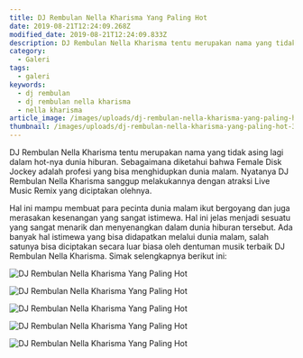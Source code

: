 ```yaml
---
title: DJ Rembulan Nella Kharisma Yang Paling Hot
date: 2019-08-21T12:24:09.268Z
modified_date: 2019-08-21T12:24:09.833Z
description: DJ Rembulan Nella Kharisma tentu merupakan nama yang tidak asing lagi dalam hot-nya dunia hiburan. Sebagaimana diketahui bahwa Female Disk Jockey.
category:
  - Galeri
tags:
  - galeri
keywords:
  - dj rembulan
  - dj rembulan nella kharisma
  - nella kharisma
article_image: /images/uploads/dj-rembulan-nella-kharisma-yang-paling-hot-3.jpg
thumbnail: /images/uploads/dj-rembulan-nella-kharisma-yang-paling-hot-3-009.jpg
---
```

DJ Rembulan Nella Kharisma tentu merupakan nama yang tidak asing lagi dalam hot-nya dunia hiburan. Sebagaimana diketahui bahwa Female Disk Jockey adalah profesi yang bisa menghidupkan dunia malam. Nyatanya DJ Rembulan Nella Kharisma sanggup melakukannya dengan atraksi Live Music Remix yang diciptakan olehnya.

Hal ini mampu membuat para pecinta dunia malam ikut bergoyang dan juga merasakan kesenangan yang sangat istimewa. Hal ini jelas menjadi sesuatu yang sangat menarik dan menyenangkan dalam dunia hiburan tersebut. Ada banyak hal istimewa yang bisa didapatkan melalui dunia malam, salah satunya bisa diciptakan secara luar biasa oleh dentuman musik terbaik DJ Rembulan Nella Kharisma. Simak selengkapnya berikut ini:

![DJ Rembulan Nella Kharisma Yang Paling Hot](https://res.cloudinary.com/kodai/image/upload/v1566396262/dm/dj/dj-rembulan-nella-kharisma-yang-paling-hot-5.jpg)

![DJ Rembulan Nella Kharisma Yang Paling Hot](https://res.cloudinary.com/kodai/image/upload/v1566396262/dm/dj/dj-rembulan-nella-kharisma-yang-paling-hot-4.jpg)

![DJ Rembulan Nella Kharisma Yang Paling Hot](https://res.cloudinary.com/kodai/image/upload/v1566396262/dm/dj/dj-rembulan-nella-kharisma-yang-paling-hot-3.jpg)

![DJ Rembulan Nella Kharisma Yang Paling Hot](https://res.cloudinary.com/kodai/image/upload/v1566396262/dm/dj/dj-rembulan-nella-kharisma-yang-paling-hot-2.jpg)

![DJ Rembulan Nella Kharisma Yang Paling Hot](https://res.cloudinary.com/kodai/image/upload/v1566396261/dm/dj/dj-rembulan-nella-kharisma-yang-paling-hot-1.jpg)
